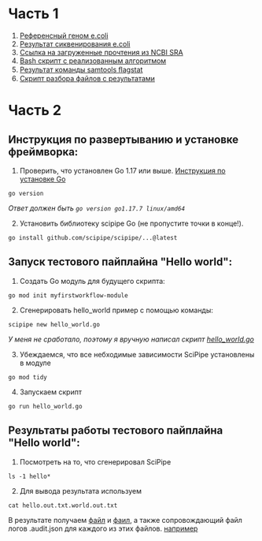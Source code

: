 # Часть 1

1. [Референсный геном e.coli](/part1/ref_e_coli.fna.gz)
2. [Результат сиквенирования e.coli](/part1/e_coli_fastq.gz)
3. [Ссылка на загруженные прочтения из NCBI SRA](https://www.ncbi.nlm.nih.gov/sra/SRX17981169[accn])
4. [Bash скрипт с реализованным алгоритмом](/part1/start.sh)
5. [Результат команды samtools ﬂagstat](/part1/result.txt)
6. [Скрипт разбора файлов с результатами](/part1/parser.py)

# Часть 2

## Инструкция по развертыванию и установке фреймворка:

1. Проверить, что установлен Go 1.17 или выше. [Инструкция по установке Go](https://tecadmin.net/install-go-on-ubuntu/)

```
go version
```

_Ответ должен быть `go version go1.17.7 linux/amd64`_

2. Установить библиотеку scipipe Go (не пропустите точки в конце!).

```
go install github.com/scipipe/scipipe/...@latest
```

## Запуск тестового пайплайна "Hello world":

1. Создать Go модуль для будущего скрипта:

```
go mod init myfirstworkflow-module
```

2. Сгенерировать hello_world пример с помощью команды:

```
scipipe new hello_world.go
```

_У меня не сработало, поэтому я вручную написал скрипт
[hello_world.go](/part2/hello_world.go)_

3. Убеждаемся, что все небходимые зависимости SciPipe установлены в модуле

```
go mod tidy
```

4. Запускаем скрипт

```
go run hello_world.go
```

## Результаты работы тестового пайплайна "Hello world":

1. Посмотреть на то, что сгенерировал SciPipe

```
ls -1 hello*
```

2. Для вывода результата используем

```
cat hello.out.txt.world.out.txt
```

В результате получаем [файл](/part2/hello.out.txt) и [фаил](/part2/hello.out.world.out.txt), а также сопровождающий файл логов .audit.json для каждого из этих файлов. [например](/part2/hello.out.txt.world.out.txt.audit.json)
